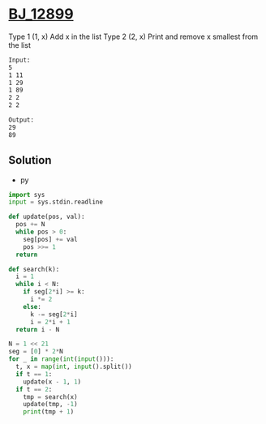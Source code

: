 # [BJ_12899](https://acmicpc.net/problem/12899)

Type 1 (1, x)
  Add x in the list
Type 2 (2, x)
  Print and remove x smallest from the list

```txt
Input:
5
1 11
1 29
1 89
2 2
2 2

Output:
29
89
```

## Solution

* py

```py
import sys
input = sys.stdin.readline

def update(pos, val):
  pos += N
  while pos > 0:
    seg[pos] += val
    pos >>= 1
  return

def search(k):
  i = 1
  while i < N:
    if seg[2*i] >= k:
      i *= 2
    else:
      k -= seg[2*i]
      i = 2*i + 1
  return i - N

N = 1 << 21
seg = [0] * 2*N
for _ in range(int(input())):
  t, x = map(int, input().split())
  if t == 1:
    update(x - 1, 1)
  if t == 2:
    tmp = search(x)
    update(tmp, -1)
    print(tmp + 1)
```
